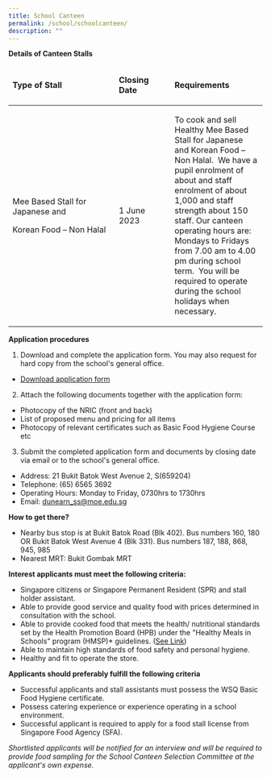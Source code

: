 ```yaml
---
title: School Canteen
permalink: /school/schoolcanteen/
description: ""
---
```

**Details of Canteen Stalls**

<table width="0">
<thead>
<tr>
<td width="324">
<p><strong>Type of Stall</strong></p>
</td>
<td width="132">
<p><strong>Closing Date</strong></p>
</td>
<td width="228">
<p><strong>Requirements</strong></p>
</td>
</tr>
</thead>
<tbody>
<tr>
<td width="324">
<p>Mee Based Stall for Japanese and</p>
<p>Korean Food – Non Halal</p>
</td>
<td width="132">
<p>1 June 2023</p>
</td>
<td width="228">
<p>To cook and sell Healthy Mee Based Stall for Japanese and Korean Food – Non Halal.&nbsp; We have a pupil enrolment of about and staff enrolment of about 1,000 and staff strength about 150 staff. Our canteen operating hours are: Mondays to Fridays from 7.00 am to 4.00 pm during school term.&nbsp; You will be required to operate during the school holidays when necessary.</p>
</td>
</tr>
</tbody>
</table>

**Application procedures** 

1. Download and complete the application form. You may also request for hard copy from the school's general office. 

* [Download application form](/files/canteen%20appln%20form-existing%20school.pdf)

2. Attach the following documents together with the application form:
*  Photocopy of the NRIC (front and back) 
*  List of proposed menu and pricing for all items 
*  Photocopy of relevant certificates such as Basic Food Hygiene Course etc 

3.  Submit the completed application form and documents by closing date via email or to the school's general office. 


* Address: 21 Bukit Batok West Avenue 2, S(659204)
* Telephone: (65) 6565 3692
* Operating Hours: Monday to Friday, 0730hrs to 1730hrs 
* Email: [dunearn\_ss@moe.edu.sg](mailto:dunearn_ss@moe.edu.sg)

**How to get there?**
* Nearby bus stop is at Bukit Batok Road (Blk 402). Bus numbers  160, 180 OR Bukit Batok West Avenue 4 (Blk 331). Bus numbers 187, 188, 868, 945, 985
* Nearest MRT: Bukit Gombak MRT


**Interest applicants must meet the following criteria:**

* Singapore citizens or Singapore Permanent Resident (SPR)  and stall holder assistant.  
* Able to provide good service and quality food with prices determined in consultation with the school. 
* Able to provide cooked food that meets the health/ nutritional standards set by the Health Promotion Board (HPB) under the "Healthy Meals in Schools" program (HMSP)* guidelines. ([See Link](https://www.hpb.gov.sg/schools/school-programmes/healthy-meals-in-schools-programme))
* Able to maintain high standards of food safety and personal hygiene. 
* Healthy and fit to operate the store. 

**Applicants should preferably fulfill the following criteria**

* Successful applicants and stall assistants must possess the WSQ Basic Food Hygiene certificate. 
* Possess catering experience or experience operating in a school environment. 
* Successful applicant is required to apply for a food stall license from Singapore Food Agency (SFA).

*Shortlisted applicants will be notified for an interview and will be required to provide food sampling for the School Canteen Selection Committee at the applicant's own expense.*